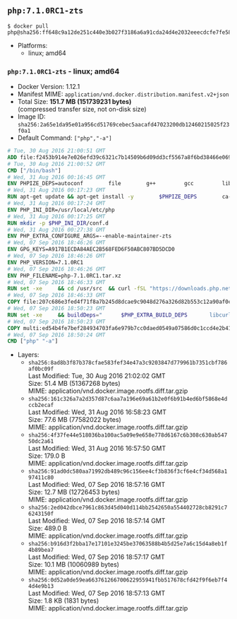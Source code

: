 ## `php:7.1.0RC1-zts`

```console
$ docker pull php@sha256:ff648c9a12de251c440e3b027f3186a6a91cda24d4e2032eeecdcfe7fe58fd45
```

-	Platforms:
	-	linux; amd64

### `php:7.1.0RC1-zts` - linux; amd64

-	Docker Version: 1.12.1
-	Manifest MIME: `application/vnd.docker.distribution.manifest.v2+json`
-	Total Size: **151.7 MB (151739231 bytes)**  
	(compressed transfer size, not on-disk size)
-	Image ID: `sha256:2a65e1da95e01a956cd51769cebec5aacafd47023200db12460215025f23f0a1`
-	Default Command: `["php","-a"]`

```dockerfile
# Tue, 30 Aug 2016 21:00:51 GMT
ADD file:f2453b914e7e026efd39c6321c7b14509b6d09dd3cf5567a8f6bd38466e06954 in / 
# Tue, 30 Aug 2016 21:00:52 GMT
CMD ["/bin/bash"]
# Wed, 31 Aug 2016 00:16:45 GMT
ENV PHPIZE_DEPS=autoconf 		file 		g++ 		gcc 		libc-dev 		make 		pkg-config 		re2c
# Wed, 31 Aug 2016 00:17:23 GMT
RUN apt-get update && apt-get install -y 		$PHPIZE_DEPS 		ca-certificates 		curl 		libedit2 		libsqlite3-0 		libxml2 		xz-utils 	--no-install-recommends && rm -r /var/lib/apt/lists/*
# Wed, 31 Aug 2016 00:17:24 GMT
ENV PHP_INI_DIR=/usr/local/etc/php
# Wed, 31 Aug 2016 00:17:25 GMT
RUN mkdir -p $PHP_INI_DIR/conf.d
# Wed, 31 Aug 2016 00:27:38 GMT
ENV PHP_EXTRA_CONFIGURE_ARGS=--enable-maintainer-zts
# Wed, 07 Sep 2016 18:46:26 GMT
ENV GPG_KEYS=A917B1ECDA84AEC2B568FED6F50ABC807BD5DCD0
# Wed, 07 Sep 2016 18:46:26 GMT
ENV PHP_VERSION=7.1.0RC1
# Wed, 07 Sep 2016 18:46:26 GMT
ENV PHP_FILENAME=php-7.1.0RC1.tar.xz
# Wed, 07 Sep 2016 18:46:33 GMT
RUN set -xe 	&& cd /usr/src 	&& curl -fSL "https://downloads.php.net/~davey/$PHP_FILENAME" -o php.tar.xz 	&& curl -fSL "https://downloads.php.net/~davey/$PHP_FILENAME.asc" -o php.tar.xz.asc 	&& export GNUPGHOME="$(mktemp -d)" 	&& for key in $GPG_KEYS; do 		gpg --keyserver ha.pool.sks-keyservers.net --recv-keys "$key"; 	done 	&& gpg --batch --verify php.tar.xz.asc php.tar.xz 	&& rm -r "$GNUPGHOME"
# Wed, 07 Sep 2016 18:46:33 GMT
COPY file:207c686e3fed4f71f8a7b245d8dcae9c9048d276a326d82b553c12a90af0c0ca in /usr/local/bin/ 
# Wed, 07 Sep 2016 18:50:23 GMT
RUN set -xe 	&& buildDeps=" 		$PHP_EXTRA_BUILD_DEPS 		libcurl4-openssl-dev 		libedit-dev 		libsqlite3-dev 		libssl-dev 		libxml2-dev 	" 	&& apt-get update && apt-get install -y $buildDeps --no-install-recommends && rm -rf /var/lib/apt/lists/* 		&& docker-php-source extract 	&& cd /usr/src/php 	&& ./configure 		--with-config-file-path="$PHP_INI_DIR" 		--with-config-file-scan-dir="$PHP_INI_DIR/conf.d" 				--disable-cgi 				--enable-ftp 		--enable-mbstring 		--enable-mysqlnd 				--with-curl 		--with-libedit 		--with-openssl 		--with-zlib 				$PHP_EXTRA_CONFIGURE_ARGS 	&& make -j"$(nproc)" 	&& make install 	&& { find /usr/local/bin /usr/local/sbin -type f -executable -exec strip --strip-all '{}' + || true; } 	&& make clean 	&& docker-php-source delete 		&& apt-get purge -y --auto-remove -o APT::AutoRemove::RecommendsImportant=false $buildDeps
# Wed, 07 Sep 2016 18:50:23 GMT
COPY multi:ed54b4fe7bef284934703fa6e979b7cc0daed0549a07586d0c1ccd4e2b41884a in /usr/local/bin/ 
# Wed, 07 Sep 2016 18:50:24 GMT
CMD ["php" "-a"]
```

-	Layers:
	-	`sha256:8ad8b3f87b378cfae583fef34e47a3c9203847d779961b7351cbf786af0bc09f`  
		Last Modified: Tue, 30 Aug 2016 21:02:02 GMT  
		Size: 51.4 MB (51367268 bytes)  
		MIME: application/vnd.docker.image.rootfs.diff.tar.gzip
	-	`sha256:161c326a7a2d357d87c6aa7a196e69a61b2e0f6b91b4ed6bf5868e4dccb2ecaf`  
		Last Modified: Wed, 31 Aug 2016 16:58:23 GMT  
		Size: 77.6 MB (77582022 bytes)  
		MIME: application/vnd.docker.image.rootfs.diff.tar.gzip
	-	`sha256:4f37fe44e518036ba100ac5a09e9e658e778d6167c6b308c630ab54750dc2a61`  
		Last Modified: Wed, 31 Aug 2016 16:57:50 GMT  
		Size: 179.0 B  
		MIME: application/vnd.docker.image.rootfs.diff.tar.gzip
	-	`sha256:91ad0dc580aa71992db489c96c156ee4cf3b836f3cf6e4cf34d568a197411c80`  
		Last Modified: Wed, 07 Sep 2016 18:57:16 GMT  
		Size: 12.7 MB (12726453 bytes)  
		MIME: application/vnd.docker.image.rootfs.diff.tar.gzip
	-	`sha256:2ed042dbce7961c863d45d040d114bb2542650a554402728cb8291c76243150f`  
		Last Modified: Wed, 07 Sep 2016 18:57:14 GMT  
		Size: 489.0 B  
		MIME: application/vnd.docker.image.rootfs.diff.tar.gzip
	-	`sha256:b916d3f2bba17e17101e3245be37063588b4b5d25e7a6c15d4a8eb1f4b89bea7`  
		Last Modified: Wed, 07 Sep 2016 18:57:17 GMT  
		Size: 10.1 MB (10060989 bytes)  
		MIME: application/vnd.docker.image.rootfs.diff.tar.gzip
	-	`sha256:0d52a0de59ea663761266700622955941fbb517678cfd42f9f6eb7f44d4e9b13`  
		Last Modified: Wed, 07 Sep 2016 18:57:13 GMT  
		Size: 1.8 KB (1831 bytes)  
		MIME: application/vnd.docker.image.rootfs.diff.tar.gzip
